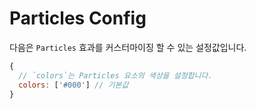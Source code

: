# Particles Config

다음은 `Particles` 효과를 커스터마이징 할 수 있는 설정값입니다.

~~~javascript
{
  // `colors`는 Particles 요소의 색상을 설정합니다.
  colors: ['#000'] // 기본값
}
~~~
